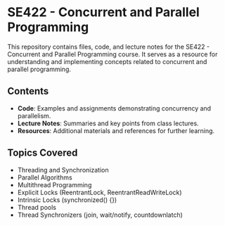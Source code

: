 # SE422 - Concurrent and Parallel Programming

This repository contains files, code, and lecture notes for the SE422 - Concurrent and Parallel Programming course. It serves as a resource for understanding and implementing concepts related to concurrent and parallel programming.

## Contents

- **Code**: Examples and assignments demonstrating concurrency and parallelism.
- **Lecture Notes**: Summaries and key points from class lectures.
- **Resources**: Additional materials and references for further learning.

## Topics Covered

- Threading and Synchronization
- Parallel Algorithms
- Multithread Programming 
- Explicit Locks (ReentrantLock, ReentrantReadWriteLock)
- Intrinsic Locks (synchronized() {})
- Thread pools
- Thread Synchronizers (join, wait/notify, countdownlatch)
